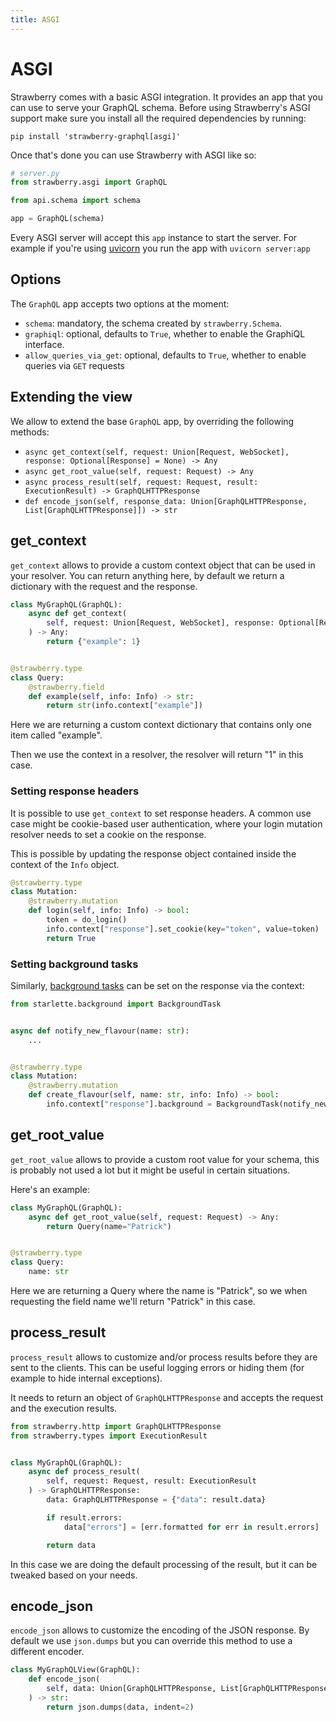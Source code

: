 ```yaml
---
title: ASGI
---
```


# ASGI

Strawberry comes with a basic ASGI integration. It provides an app that you can
use to serve your GraphQL schema. Before using Strawberry's ASGI support make
sure you install all the required dependencies by running:

```shell
pip install 'strawberry-graphql[asgi]'
```

Once that's done you can use Strawberry with ASGI like so:

```python
# server.py
from strawberry.asgi import GraphQL

from api.schema import schema

app = GraphQL(schema)
```

Every ASGI server will accept this `app` instance to start the server. For
example if you're using [uvicorn](https://pypi.org/project/uvicorn/) you run the
app with `uvicorn server:app`

## Options

The `GraphQL` app accepts two options at the moment:

- `schema`: mandatory, the schema created by `strawberry.Schema`.
- `graphiql`: optional, defaults to `True`, whether to enable the GraphiQL
  interface.
- `allow_queries_via_get`: optional, defaults to `True`, whether to enable
  queries via `GET` requests

## Extending the view

We allow to extend the base `GraphQL` app, by overriding the following methods:

- `async get_context(self, request: Union[Request, WebSocket], response: Optional[Response] = None) -> Any`
- `async get_root_value(self, request: Request) -> Any`
- `async process_result(self, request: Request, result: ExecutionResult) -> GraphQLHTTPResponse`
- `def encode_json(self, response_data: Union[GraphQLHTTPResponse, List[GraphQLHTTPResponse]]) -> str`

## get_context

`get_context` allows to provide a custom context object that can be used in your
resolver. You can return anything here, by default we return a dictionary with
the request and the response.

```python
class MyGraphQL(GraphQL):
    async def get_context(
        self, request: Union[Request, WebSocket], response: Optional[Response] = None
    ) -> Any:
        return {"example": 1}


@strawberry.type
class Query:
    @strawberry.field
    def example(self, info: Info) -> str:
        return str(info.context["example"])
```

Here we are returning a custom context dictionary that contains only one item
called "example".

Then we use the context in a resolver, the resolver will return "1" in this
case.

### Setting response headers

It is possible to use `get_context` to set response headers. A common use case
might be cookie-based user authentication, where your login mutation resolver
needs to set a cookie on the response.

This is possible by updating the response object contained inside the context of
the `Info` object.

```python
@strawberry.type
class Mutation:
    @strawberry.mutation
    def login(self, info: Info) -> bool:
        token = do_login()
        info.context["response"].set_cookie(key="token", value=token)
        return True
```

### Setting background tasks

Similarly, [background tasks](https://www.starlette.io/background/) can be set
on the response via the context:

```python
from starlette.background import BackgroundTask


async def notify_new_flavour(name: str):
    ...


@strawberry.type
class Mutation:
    @strawberry.mutation
    def create_flavour(self, name: str, info: Info) -> bool:
        info.context["response"].background = BackgroundTask(notify_new_flavour, name)
```

## get_root_value

`get_root_value` allows to provide a custom root value for your schema, this is
probably not used a lot but it might be useful in certain situations.

Here's an example:

```python
class MyGraphQL(GraphQL):
    async def get_root_value(self, request: Request) -> Any:
        return Query(name="Patrick")


@strawberry.type
class Query:
    name: str
```

Here we are returning a Query where the name is "Patrick", so we when requesting
the field name we'll return "Patrick" in this case.

## process_result

`process_result` allows to customize and/or process results before they are sent
to the clients. This can be useful logging errors or hiding them (for example to
hide internal exceptions).

It needs to return an object of `GraphQLHTTPResponse` and accepts the request
and the execution results.

```python
from strawberry.http import GraphQLHTTPResponse
from strawberry.types import ExecutionResult


class MyGraphQL(GraphQL):
    async def process_result(
        self, request: Request, result: ExecutionResult
    ) -> GraphQLHTTPResponse:
        data: GraphQLHTTPResponse = {"data": result.data}

        if result.errors:
            data["errors"] = [err.formatted for err in result.errors]

        return data
```

In this case we are doing the default processing of the result, but it can be
tweaked based on your needs.

## encode_json

`encode_json` allows to customize the encoding of the JSON response. By default
we use `json.dumps` but you can override this method to use a different encoder.

```python
class MyGraphQLView(GraphQL):
    def encode_json(
        self, data: Union[GraphQLHTTPResponse, List[GraphQLHTTPResponse]]
    ) -> str:
        return json.dumps(data, indent=2)
```
